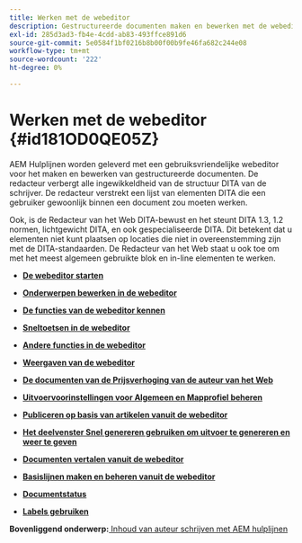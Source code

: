 ```yaml
---
title: Werken met de webeditor
description: Gestructureerde documenten maken en bewerken met de webeditor. Leer hoe u met de webeditor werkt volgens de DITA-standaarden in AEM hulplijnen.
exl-id: 285d3ad3-fb4e-4cdd-ab83-493ffce891d6
source-git-commit: 5e0584f1bf0216b8b00f00b9fe46fa682c244e08
workflow-type: tm+mt
source-wordcount: '222'
ht-degree: 0%

---
```


# Werken met de webeditor {#id181OD0QE05Z}

AEM Hulplijnen worden geleverd met een gebruiksvriendelijke webeditor voor het maken en bewerken van gestructureerde documenten. De redacteur verbergt alle ingewikkeldheid van de structuur DITA van de schrijver. De redacteur verstrekt een lijst van elementen DITA die een gebruiker gewoonlijk binnen een document zou moeten werken.

Ook, is de Redacteur van het Web DITA-bewust en het steunt DITA 1.3, 1.2 normen, lichtgewicht DITA, en ook gespecialiseerde DITA. Dit betekent dat u elementen niet kunt plaatsen op locaties die niet in overeenstemming zijn met de DITA-standaarden. De Redacteur van het Web staat u ook toe om met het meest algemeen gebruikte blok en in-line elementen te werken.

- **[De webeditor starten](web-editor-launch-editor.md)**

- **[Onderwerpen bewerken in de webeditor](web-editor-edit-topics.md)**

- **[De functies van de webeditor kennen](web-editor-features.md)**

- **[Sneltoetsen in de webeditor](web-editor-keyboard-shortcuts.md)**

- **[Andere functies in de webeditor](web-editor-other-features.md)**

- **[Weergaven van de webeditor](web-editor-views.md)**

- **[De documenten van de Prijsverhoging van de auteur van het Web](web-editor-markdown-topic.md)**

- **[Uitvoervoorinstellingen voor Algemeen en Mapprofiel beheren](web-editor-manage-output-presets.md)**

- **[Publiceren op basis van artikelen vanuit de webeditor](web-editor-article-publishing.md)**

- **[Het deelvenster Snel genereren gebruiken om uitvoer te genereren en weer te geven](web-editor-quick-generate-panel.md)**

- **[Documenten vertalen vanuit de webeditor](translate-documents-web-editor.md)**

- **[Basislijnen maken en beheren vanuit de webeditor](web-editor-baseline.md)**

- **[Documentstatus](web-editor-document-states.md)**

- **[Labels gebruiken](web-editor-use-label.md)**


**Bovenliggend onderwerp:**[ Inhoud van auteur schrijven met AEM hulplijnen](authoring-content-xml-doc.md)
